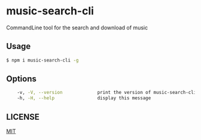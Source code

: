 # music-search-cli

CommandLine tool for the search and download of music

## Usage

```bash
$ npm i music-search-cli -g
```

## Options

```bash
    -v, -V, --version             print the version of music-search-cli
    -h, -H, --help                display this message
```

## LICENSE

[MIT](https://github.com/arronliang/music-search-cli/blob/main/LICENSE)
